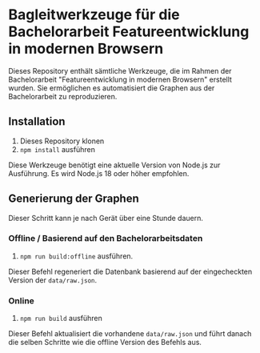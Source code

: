 # Bagleitwerkzeuge für die Bachelorarbeit Featureentwicklung in modernen Browsern

Dieses Repository enthält sämtliche Werkzeuge, die im Rahmen der Bachelorarbeit "Featureentwicklung in modernen Browsern" erstellt wurden. Sie ermöglichen es automatisiert die Graphen aus der Bachelorarbeit zu reproduzieren.

## Installation

1. Dieses Repository klonen
2. `npm install` ausführen

Diese Werkzeuge benötigt eine aktuelle Version von Node.js zur Ausführung. Es wird Node.js 18 oder höher empfohlen.

## Generierung der Graphen

Dieser Schritt kann je nach Gerät über eine Stunde dauern.

### Offline / Basierend auf den Bachelorarbeitsdaten

1. `npm run build:offline` ausführen.

Dieser Befehl regeneriert die Datenbank basierend auf der eingecheckten Version der `data/raw.json`.

### Online

1. `npm run build` ausführen

Dieser Befehl aktualisiert die vorhandene `data/raw.json` und führt danach die selben Schritte wie die offline Version des Befehls aus.
